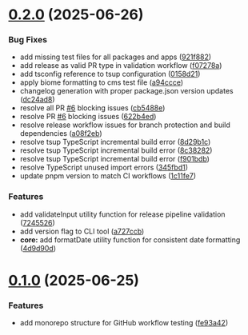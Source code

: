 # [0.2.0](https://github.com/aicd/aicd/compare/v0.1.0...v0.2.0) (2025-06-26)


### Bug Fixes

* add missing test files for all packages and apps ([921f882](https://github.com/aicd/aicd/commit/921f882d36d17d09760788e033ebfe086ccf701f))
* add release as valid PR type in validation workflow ([f07278a](https://github.com/aicd/aicd/commit/f07278a379c969a1522812ab6fdb74b97c62838e))
* add tsconfig reference to tsup configuration ([0158d21](https://github.com/aicd/aicd/commit/0158d21568b1f9d791e4755c1557fbf308b51d50))
* apply biome formatting to cms test file ([a94ccce](https://github.com/aicd/aicd/commit/a94cccecbda9dc4320157299f1a46e0f50ca0699))
* changelog generation with proper package.json version updates ([dc24ad8](https://github.com/aicd/aicd/commit/dc24ad8715b47d51cc4b0b7e0ee51f27ef885bb6))
* resolve all PR [#6](https://github.com/aicd/aicd/issues/6) blocking issues ([cb5488e](https://github.com/aicd/aicd/commit/cb5488ee04c349825055962422d7a74ce9c699df))
* resolve PR [#6](https://github.com/aicd/aicd/issues/6) blocking issues ([622b4ed](https://github.com/aicd/aicd/commit/622b4ed81d926201e1573389be3683937ed0097a))
* resolve release workflow issues for branch protection and build dependencies ([a08f2eb](https://github.com/aicd/aicd/commit/a08f2eb2f2d19dbd2396e94df2e39ee1950e79e4))
* resolve tsup TypeScript incremental build error ([8d29b1c](https://github.com/aicd/aicd/commit/8d29b1cd9c997eb6c0d958ad1e5d19689c60c9e7))
* resolve tsup TypeScript incremental build error ([8c38282](https://github.com/aicd/aicd/commit/8c382822344f36307c1c7371a95f2c6d2714db1f))
* resolve tsup TypeScript incremental build error ([f901bdb](https://github.com/aicd/aicd/commit/f901bdb5fc958e1a2beef035184c03af9b69e44e))
* resolve TypeScript unused import errors ([345fbd1](https://github.com/aicd/aicd/commit/345fbd13ec762c4350e354ad3b30ded63afc4797))
* update pnpm version to match CI workflows ([1c11fe7](https://github.com/aicd/aicd/commit/1c11fe7c36867cc68c053fd67d97e50a851841f1))


### Features

* add validateInput utility function for release pipeline validation ([7245526](https://github.com/aicd/aicd/commit/72455260ead4ff443b2097302d27d8adf329dbc3))
* add version flag to CLI tool ([a727ccb](https://github.com/aicd/aicd/commit/a727ccb6412b25fd5b4598460de32b7e413e1237))
* **core:** add formatDate utility function for consistent date formatting ([4d9d90d](https://github.com/aicd/aicd/commit/4d9d90d2191c8c56ca59e78bd881ecca15494945))



# [0.1.0](https://github.com/aicd/aicd/compare/fe93a4218c90e68d3777f4fb6466efefd52ff5be...v0.1.0) (2025-06-25)


### Features

* add monorepo structure for GitHub workflow testing ([fe93a42](https://github.com/aicd/aicd/commit/fe93a4218c90e68d3777f4fb6466efefd52ff5be))



